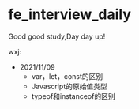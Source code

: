# fe_interview_daily
Good good study,Day day up!

wxj:
- 2021/11/09
  - var，let，const的区别
  - Javascript的原始值类型
  - typeof和instanceof的区别